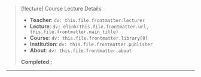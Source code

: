 > [!lecture] Course Lecture Details
>
> - **Teacher**: `dv: this.file.frontmatter.lecturer`
> - **Lecture**: `dv: elink(this.file.frontmatter.url, this.file.frontmatter.main_title)`
> - **Course**: `dv: this.file.frontmatter.library[0]`
> - **Institution**: `dv: this.file.frontmatter.publisher`
> - **About**: `dv: this.file.frontmatter.about`
>
> **Completed**::

---
